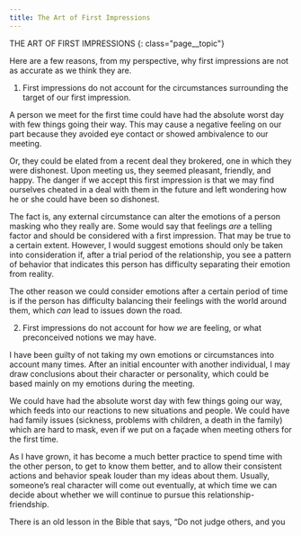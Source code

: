 ```yaml
---
title: The Art of First Impressions
---
```


THE ART OF FIRST IMPRESSIONS
{: class="page__topic"}

Here are a few reasons, from my perspective, why first impressions are not
as accurate as we think they are.

1. First impressions do not account for the circumstances surrounding
the target of our first impression.

A person we meet for the first time could have had the absolute worst day
with few things going their way. This may cause a negative feeling on our part
because they avoided eye contact or showed ambivalence to our meeting.

Or, they could be elated from a recent deal they brokered, one in which they
were dishonest. Upon meeting us, they seemed pleasant, friendly, and happy. The
danger if we accept this first impression is that we may find ourselves cheated
in a deal with them in the future and left wondering how he or she could have
been so dishonest.

The fact is, any external circumstance can alter the emotions of a person
masking who they really are. Some would say that feelings _are_ a telling factor and
should be considered with a first impression. That may be true to a certain extent.
However, I would suggest emotions should only be taken into consideration if, after
a trial period of the relationship, you see a pattern of behavior that indicates this
person has difficulty separating their emotion from reality.

The other reason we could consider emotions after a certain period of time
is if the person has difficulty balancing their feelings with the world around
them, which _can_ lead to issues down the road.

2. First impressions do not account for how _we_ are feeling, or what
preconceived notions we may have.

I have been guilty of not taking my own emotions or circumstances into
account many times. After an initial encounter with another individual, I may
draw conclusions about their character or personality, which could be based
mainly on my emotions during the meeting.

We could have had the absolute worst day with few things going our way,
which feeds into our reactions to new situations and people. We could have had
family issues (sickness, problems with children, a death in the family) which are
hard to mask, even if we put on a façade when meeting others for the first time.

As I have grown, it has become a much better practice to spend time with
the other person, to get to know them better, and to allow their consistent actions
and behavior speak louder than my ideas about them. Usually, someone’s real
character will come out eventually, at which time we can decide about whether
we will continue to pursue this relationship-friendship.

There is an old lesson in the Bible that says, “Do not judge others, and you